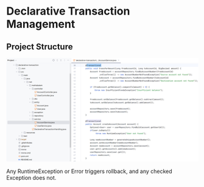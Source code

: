 # Declarative Transaction Management

## Project Structure

!["Project"](images/project.png)

Any RuntimeException or Error triggers rollback, and any checked Exception does not.

